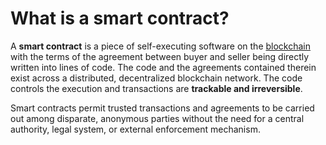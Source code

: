 # What is a smart contract?

A **smart contract** is a piece of self-executing software on the [blockchain](blockchain.md) with the terms of the agreement between buyer and seller being directly written into lines of code.
The code and the agreements contained therein exist across a distributed, decentralized blockchain network. 
The code controls the execution and transactions are **trackable and irreversible**.

Smart contracts permit trusted transactions and agreements to be carried out among disparate, anonymous parties without the need for a central authority, legal system, or external enforcement mechanism.
